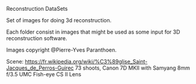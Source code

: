 Reconstruction DataSets

Set of images for doing 3d reconstruction.

Each folder consist in images that might be used as some input for 3D reconstruction software.

Images copyright @Pierre-Yves Paranthoen.

Scene: https://fr.wikipedia.org/wiki/%C3%89glise_Saint-Jacques_de_Perros-Guirec
73 shoots, Canon 7D MKII with Samyang 8mm f/3.5 UMC Fish-eye CS II Lens

